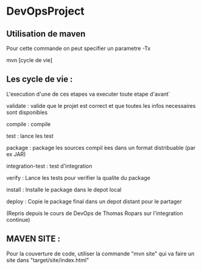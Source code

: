# DevOpsProject

## Utilisation de maven
Pour cette commande on peut specifier un parametre -Tx

mvn [cycle de vie]


Les cycle de vie : 
------------------
L'execution d'une de ces etapes va executer toute etape d'avant`

validate :  valide que le projet est correct et que toutes les infos necessaires sont disponibles

compile : compile

test : lance les test

package :  package les sources compil ́ees dans un format distribuable (par ex JAR)

integration-test : test d'integration

verify :  Lance les tests pour verifier la qualite du package

install :  Installe le package dans le depot local

deploy :  Copie le package final dans un depot distant pour le partager

(Repris depuis le cours de DevOps de Thomas Ropars sur l'integration continue)


MAVEN SITE :
------------
Pour la couverture de code, utiliser la commande "mvn site" qui va faire un site dans "target/site/index.html"